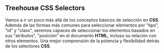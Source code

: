 ## Treehouse CSS Selectors

Vamos a ir un poco más allá de los conceptos básicos de selección en **CSS**. Además de las formas más comunes para seleccionar elementos por "tipo", "id" y "class", seremos capaces de seleccionar los elementos basados en sus "atributos", "posición" en el documento **HTML**, incluso su relación con otros elementos. Una mejor comprensión de la potencia y flexibilidad detrás de los selectores **CSS**.